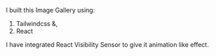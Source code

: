 I built this Image Gallery using:

1.  Tailwindcss &,
2.  React

I have integrated React Visibility Sensor to give it animation like effect.
